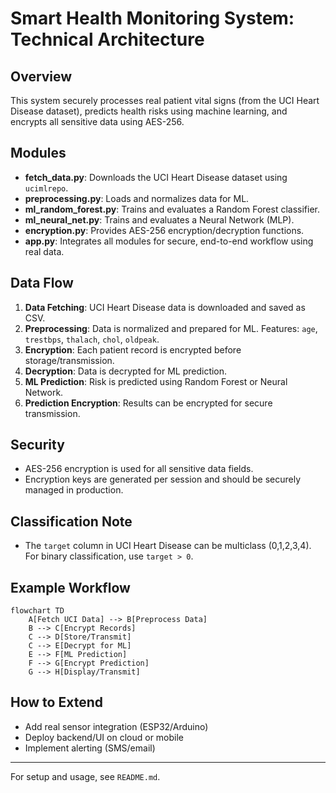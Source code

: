 # Smart Health Monitoring System: Technical Architecture

## Overview
This system securely processes real patient vital signs (from the UCI Heart Disease dataset), predicts health risks using machine learning, and encrypts all sensitive data using AES-256.

## Modules
- **fetch_data.py**: Downloads the UCI Heart Disease dataset using `ucimlrepo`.
- **preprocessing.py**: Loads and normalizes data for ML.
- **ml_random_forest.py**: Trains and evaluates a Random Forest classifier.
- **ml_neural_net.py**: Trains and evaluates a Neural Network (MLP).
- **encryption.py**: Provides AES-256 encryption/decryption functions.
- **app.py**: Integrates all modules for secure, end-to-end workflow using real data.

## Data Flow
1. **Data Fetching**: UCI Heart Disease data is downloaded and saved as CSV.
2. **Preprocessing**: Data is normalized and prepared for ML. Features: `age`, `trestbps`, `thalach`, `chol`, `oldpeak`.
3. **Encryption**: Each patient record is encrypted before storage/transmission.
4. **Decryption**: Data is decrypted for ML prediction.
5. **ML Prediction**: Risk is predicted using Random Forest or Neural Network.
6. **Prediction Encryption**: Results can be encrypted for secure transmission.

## Security
- AES-256 encryption is used for all sensitive data fields.
- Encryption keys are generated per session and should be securely managed in production.

## Classification Note
- The `target` column in UCI Heart Disease can be multiclass (0,1,2,3,4). For binary classification, use `target > 0`.

## Example Workflow
```mermaid
flowchart TD
    A[Fetch UCI Data] --> B[Preprocess Data]
    B --> C[Encrypt Records]
    C --> D[Store/Transmit]
    C --> E[Decrypt for ML]
    E --> F[ML Prediction]
    F --> G[Encrypt Prediction]
    G --> H[Display/Transmit]
```

## How to Extend
- Add real sensor integration (ESP32/Arduino)
- Deploy backend/UI on cloud or mobile
- Implement alerting (SMS/email)

---
For setup and usage, see `README.md`.
